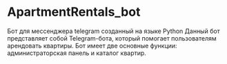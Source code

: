 # ApartmentRentals_bot
Бот для мессенджера telegram созданный на языке Python
Данный бот представляет собой Telegram-бота, который помогает пользователям арендовать квартиры. Бот имеет две основные функции: администраторская панель и каталог квартир.
